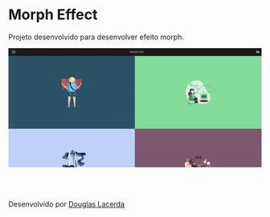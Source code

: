 # Morph Effect
Projeto desenvolvido para desenvolver efeito morph.

![Screenshot](./imgs/preview.gif)

<br/>
<br/>

Desenvolvido por [Douglas Lacerda](https://www.linkedin.com/in/douglas-lacerda-da-conceicao/)